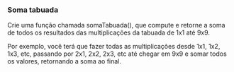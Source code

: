 ### Soma tabuada ###

Crie uma função chamada somaTabuada(), que compute e retorne a soma de todos os resultados das multiplicações da tabuada de 1x1 até 9x9.

Por exemplo, você terá que fazer todas as multiplicações desde 1x1, 1x2, 1x3, etc, passando por 2x1, 2x2, 2x3, etc até chegar em 9x9 e somar todos os valores, retornando a soma ao final.